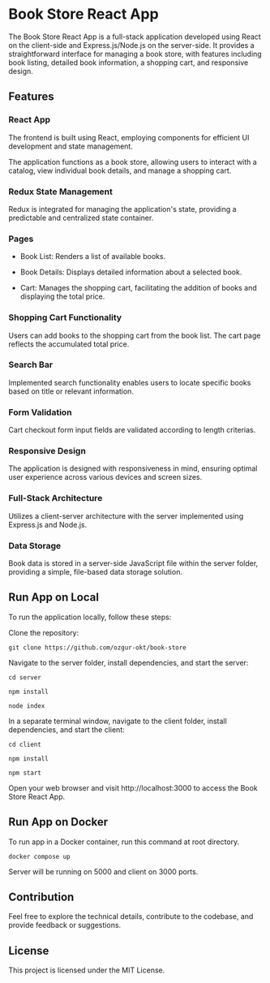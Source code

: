 # Book Store React App
The Book Store React App is a full-stack application developed using React on the client-side and Express.js/Node.js on the server-side. It provides a straightforward interface for managing a book store, with features including book listing, detailed book information, a shopping cart, and responsive design.

## Features

### React App
The frontend is built using React, employing components for efficient UI development and state management.

The application functions as a book store, allowing users to interact with a catalog, view individual book details, and manage a shopping cart.

### Redux State Management
Redux is integrated for managing the application's state, providing a predictable and centralized state container.

### Pages
* Book List: Renders a list of available books.

* Book Details: Displays detailed information about a selected book.

* Cart: Manages the shopping cart, facilitating the addition of books and displaying the total price.

### Shopping Cart Functionality
Users can add books to the shopping cart from the book list. The cart page reflects the accumulated total price.

### Search Bar
Implemented search functionality enables users to locate specific books based on title or relevant information.

### Form Validation
Cart checkout form input fields are validated according to length criterias.

### Responsive Design
The application is designed with responsiveness in mind, ensuring optimal user experience across various devices and screen sizes.

### Full-Stack Architecture
Utilizes a client-server architecture with the server implemented using Express.js and Node.js.

### Data Storage
Book data is stored in a server-side JavaScript file within the server folder, providing a simple, file-based data storage solution.

## Run App on Local
To run the application locally, follow these steps:

Clone the repository:

```git clone https://github.com/ozgur-okt/book-store```

Navigate to the server folder, install dependencies, and start the server:

```cd server```

```npm install```

```node index```

In a separate terminal window, navigate to the client folder, install dependencies, and start the client:

```cd client```

```npm install```

```npm start```

Open your web browser and visit http://localhost:3000 to access the Book Store React App.

## Run App on Docker

To run app in a Docker container, run this command at root directory.

```docker compose up```

Server will be running on 5000 and client on 3000 ports.

## Contribution

Feel free to explore the technical details, contribute to the codebase, and provide feedback or suggestions.

## License

This project is licensed under the MIT License.